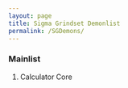 ```yaml
---
layout: page
title: Sigma Grindset Demonlist
permalink: /SGDemons/
---
```


### **Mainlist**


1. Calculator Core